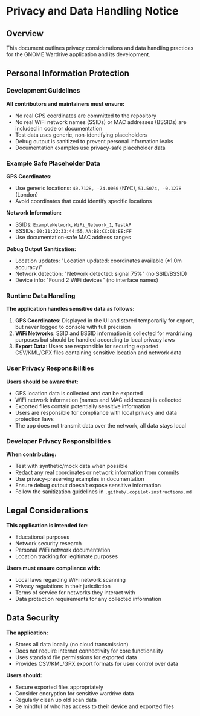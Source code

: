 # Privacy and Data Handling Notice

## Overview

This document outlines privacy considerations and data handling practices for the GNOME Wardrive application and its development.

## Personal Information Protection

### Development Guidelines

**All contributors and maintainers must ensure:**
- No real GPS coordinates are committed to the repository
- No real WiFi network names (SSIDs) or MAC addresses (BSSIDs) are included in code or documentation  
- Test data uses generic, non-identifying placeholders
- Debug output is sanitized to prevent personal information leaks
- Documentation examples use privacy-safe placeholder data

### Example Safe Placeholder Data

**GPS Coordinates:**
- Use generic locations: `40.7128, -74.0060` (NYC), `51.5074, -0.1278` (London)
- Avoid coordinates that could identify specific locations

**Network Information:**  
- SSIDs: `ExampleNetwork`, `WiFi_Network_1`, `TestAP`
- BSSIDs: `00:11:22:33:44:55`, `AA:BB:CC:DD:EE:FF`
- Use documentation-safe MAC address ranges

**Debug Output Sanitization:**
- Location updates: "Location updated: coordinates available (±1.0m accuracy)"
- Network detection: "Network detected: signal 75%" (no SSID/BSSID)
- Device info: "Found 2 WiFi devices" (no interface names)

### Runtime Data Handling

**The application handles sensitive data as follows:**

1. **GPS Coordinates**: Displayed in the UI and stored temporarily for export, but never logged to console with full precision
2. **WiFi Networks**: SSID and BSSID information is collected for wardriving purposes but should be handled according to local privacy laws
3. **Export Data**: Users are responsible for securing exported CSV/KML/GPX files containing sensitive location and network data

### User Privacy Responsibilities

**Users should be aware that:**
- GPS location data is collected and can be exported
- WiFi network information (names and MAC addresses) is collected
- Exported files contain potentially sensitive information
- Users are responsible for compliance with local privacy and data protection laws
- The app does not transmit data over the network, all data stays local

### Developer Privacy Responsibilities  

**When contributing:**
- Test with synthetic/mock data when possible
- Redact any real coordinates or network information from commits
- Use privacy-preserving examples in documentation
- Ensure debug output doesn't expose sensitive information
- Follow the sanitization guidelines in `.github/.copilot-instructions.md`

## Legal Considerations

**This application is intended for:**
- Educational purposes
- Network security research
- Personal WiFi network documentation
- Location tracking for legitimate purposes

**Users must ensure compliance with:**
- Local laws regarding WiFi network scanning
- Privacy regulations in their jurisdiction  
- Terms of service for networks they interact with
- Data protection requirements for any collected information

## Data Security

**The application:**
- Stores all data locally (no cloud transmission)
- Does not require internet connectivity for core functionality
- Uses standard file permissions for exported data
- Provides CSV/KML/GPX export formats for user control over data

**Users should:**
- Secure exported files appropriately
- Consider encryption for sensitive wardrive data
- Regularly clean up old scan data
- Be mindful of who has access to their device and exported files